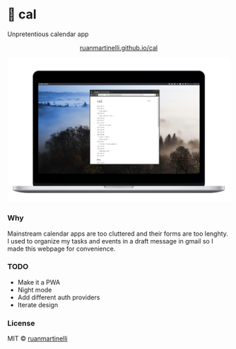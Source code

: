 # :calendar: cal

Unpretentious calendar app

<p align="center"><a href="https://ruanmartinelli.github.io/cal/">ruanmartinelli.github.io/cal</a></p>

![screenshot](https://github.com/ruanmartinelli/cal/blob/master/screenshot.png?raw=true)

### Why

Mainstream calendar apps are too cluttered and their forms are too lenghty. I used to organize my tasks and events in a draft message in gmail so I made this webpage for convenience.

### TODO
- Make it a PWA
- Night mode
- Add different auth providers
- Iterate design 

### License

MIT © [ruanmartinelli](https://github.com/ruanmartinelli)
